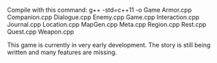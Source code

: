 Compile with this command: g++ -std=c++11 -o Game Armor.cpp Companion.cpp Dialogue.cpp Enemy.cpp Game.cpp Interaction.cpp Journal.cpp Location.cpp MapGen.cpp Meta.cpp Region.cpp Rest.cpp Quest.cpp Weapon.cpp

This game is currently in very early development. The story is still being written and many features are missing. 